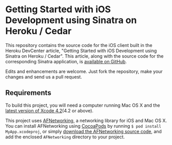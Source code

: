 # Getting Started with iOS Development using Sinatra on Heroku / Cedar

This repository contains the source code for the iOS client built in the Heroku DevCenter article, "Getting Started with iOS Development using Sinatra on Heroku / Cedar". This article, along with the source code for the corresponding Sinatra application, is [available on GitHub](https://github.com/heroku/devcenter-ios-api).

Edits and enhancements are welcome. Just fork the repository, make your changes and send us a pull request.

## Requirements

To build this project, you will need a computer running Mac OS X and the [latest version of Xcode 4.2](http://developer.apple.com/xcode/)(4.2 or above).

This project uses [AFNetworking](https://github.com/afnetworking/afnetworking), a networking library for iOS and Mac OS X. You can install AFNetworking using [CocoaPods](https://github.com/CocoaPods/CocoaPods) by running `$ pod install MyApp.xcodeproj`, or simply [download the AFNetworking source code](https://github.com/AFNetworking/AFNetworking/zipball/master), and add the enclosed `AFNetworking` directory to your project.


